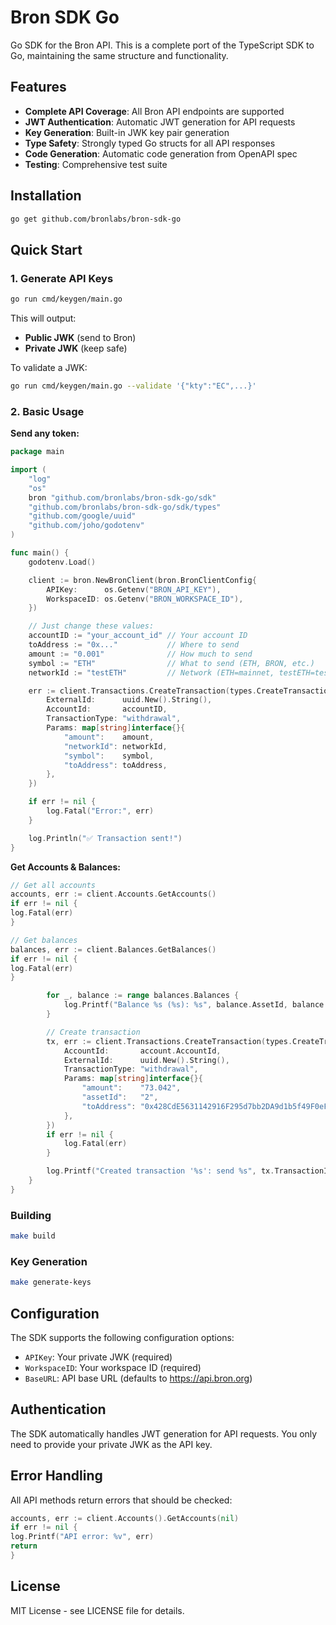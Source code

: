 # Bron SDK Go

Go SDK for the Bron API. This is a complete port of the TypeScript SDK to Go, maintaining the same structure and functionality.

## Features

- **Complete API Coverage**: All Bron API endpoints are supported
- **JWT Authentication**: Automatic JWT generation for API requests
- **Key Generation**: Built-in JWK key pair generation
- **Type Safety**: Strongly typed Go structs for all API responses
- **Code Generation**: Automatic code generation from OpenAPI spec
- **Testing**: Comprehensive test suite

## Installation

```bash
go get github.com/bronlabs/bron-sdk-go
```

## Quick Start

### 1. Generate API Keys

```bash
go run cmd/keygen/main.go
```

This will output:

- **Public JWK** (send to Bron)
- **Private JWK** (keep safe)

To validate a JWK:

```bash
go run cmd/keygen/main.go --validate '{"kty":"EC",...}'
```

### 2. Basic Usage

**Send any token:**

```go
package main

import (
	"log"
	"os"
	bron "github.com/bronlabs/bron-sdk-go/sdk"
	"github.com/bronlabs/bron-sdk-go/sdk/types"
	"github.com/google/uuid"
	"github.com/joho/godotenv"
)

func main() {
	godotenv.Load()

	client := bron.NewBronClient(bron.BronClientConfig{
		APIKey:      os.Getenv("BRON_API_KEY"),
		WorkspaceID: os.Getenv("BRON_WORKSPACE_ID"),
	})

	// Just change these values:
	accountID := "your_account_id" // Your account ID
	toAddress := "0x..."           // Where to send
	amount := "0.001"              // How much to send
	symbol := "ETH"                // What to send (ETH, BRON, etc.)
	networkId := "testETH"         // Network (ETH=mainnet, testETH=testnet)

	err := client.Transactions.CreateTransaction(types.CreateTransaction{
		ExternalId:      uuid.New().String(),
		AccountId:       accountID,
		TransactionType: "withdrawal",
		Params: map[string]interface{}{
			"amount":    amount,
			"networkId": networkId,
			"symbol":    symbol,
			"toAddress": toAddress,
		},
	})

	if err != nil {
		log.Fatal("Error:", err)
	}

	log.Println("✅ Transaction sent!")
}
```

**Get Accounts & Balances:**

```go
// Get all accounts
accounts, err := client.Accounts.GetAccounts()
if err != nil {
log.Fatal(err)
}

// Get balances
balances, err := client.Balances.GetBalances()
if err != nil {
log.Fatal(err)
}

		for _, balance := range balances.Balances {
			log.Printf("Balance %s (%s): %s", balance.AssetId, balance.Symbol, balance.TotalBalance)
		}

		// Create transaction
		tx, err := client.Transactions.CreateTransaction(types.CreateTransaction{
			AccountId:       account.AccountId,
			ExternalId:      uuid.New().String(),
			TransactionType: "withdrawal",
			Params: map[string]interface{}{
				"amount":    "73.042",
				"assetId":   "2",
				"toAddress": "0x428CdE5631142916F295d7bb2DA9d1b5f49F0eF9",
			},
		})
		if err != nil {
			log.Fatal(err)
		}

		log.Printf("Created transaction '%s': send %s", tx.TransactionId, tx.Params["amount"])
	}
}
```

### Building

```bash
make build
```

### Key Generation

```bash
make generate-keys
```

## Configuration

The SDK supports the following configuration options:

- `APIKey`: Your private JWK (required)
- `WorkspaceID`: Your workspace ID (required)
- `BaseURL`: API base URL (defaults to https://api.bron.org)

## Authentication

The SDK automatically handles JWT generation for API requests. You only need to provide your private JWK as the API key.

## Error Handling

All API methods return errors that should be checked:

```go
accounts, err := client.Accounts().GetAccounts(nil)
if err != nil {
log.Printf("API error: %v", err)
return
}
```

## License

MIT License - see LICENSE file for details. 